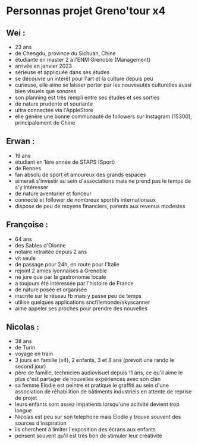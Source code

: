 # Personnas projet Greno'tour x4

## Wei : 
- 23 ans
- de Chengdu, province du Sichuan, Chine
- étudiante en master 2 à l'ENM Grenoble (Management)
- arrivée en janvier 2023
- sérieuse et appliquée dans ses études
- se découvre un intérêt pour l'art et la culture depuis peu 
- curieuse, elle aime se laisser porter par les nouveautés culturelles aussi bien visuels que sonores
- son planning est très rempli entre ses études et ses sorties
- de nature prudente et souriante
- ultra connectée via l'AppleStore
- elle génère une bonne communauté de followers sur Instagram (15300), principalement de Chine

## Erwan : 
- 19 ans
- étudiant en 1ère année de STAPS (Sport)
- de Rennes
- fan absolu de sport et amoureux des grands espaces
- aimerait s'investir au sein d'associations mais ne prend pas le temps de s'y intéresser
- de nature aventurier et fonceur
- connecté et follower de nombreux sportifs internationaux
- dispose de peu de moyens financiers, parents aux revenus modestes

## Françoise :
- 64 ans
- des Sables d'Olonne
- notaire retraitée depuis 2 ans
- vit seule
- de passage pour 24h, en route pour l'Italie
- rejoint 2 amies lyonnaises à Grenoble
- ne jure que par la gastronomie locale
- a toujours été intéressée par l'histoire de France
- de nature posée et organisée
- inscrite sur le réseau fb mais y passe peu de temps
- utilise quelques applications sncf/lemonde/skyscanner 
- aime appeler ses proches pour prendre des nouvelles



## Nicolas :
- 38 ans
- de Turin
- voyage en train 
- 3 jours en famille (x4), 2 enfants, 3 et 8 ans (prévoit une rando le second jour)
- père de famille, technicien audiovisuel depuis 11 ans, ce qu'il aime le plus c'est  partager de nouvelles expériences avec son clan
- sa femme Elodie est peintre et pratique le graffiti au sein d'une association de réhabilition de bâtiments industriels en attente de reprise de projet
- leurs enfants sont assez impatients lorsqu'une acitvité devient trop longue
- Nicolas est peu sur son telephone mais Elodie y trouve souvent des sources d'inspiration
- ils cherchent à limiter l'exposition des écrans aux enfants
- pensent souvent qu'il est très bon de stimuler leur créativité

